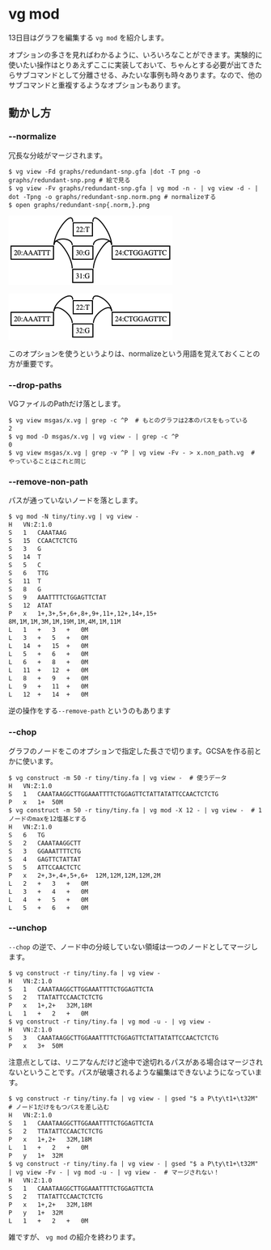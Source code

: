 # vg mod

13日目はグラフを編集する `vg mod`  を紹介します。



オプションの多さを見ればわかるように、いろいろなことができます。実験的に使いたい操作はとりあえずここに実装しておいて、ちゃんとする必要が出てきたらサブコマンドとして分離させる、みたいな事例も時々あります。なので、他のサブコマンドと重複するようなオプションもあります。



## 動かし方

### --normalize

冗長な分岐がマージされます。

```shell
$ vg view -Fd graphs/redundant-snp.gfa |dot -T png -o graphs/redundant-snp.png # 絵で見る
$ vg view -Fv graphs/redundant-snp.gfa | vg mod -n - | vg view -d - | dot -Tpng -o graphs/redundant-snp.norm.png # normalizeする
$ open graphs/redundant-snp{.norm,}.png 
```

![redundant-snp.png](figure/redundant-snp.png)



![redundant-snp.norm.png](figure/redundant-snp.norm.png)



このオプションを使うというよりは、normalizeという用語を覚えておくことの方が重要です。



### --drop-paths

VGファイルのPathだけ落とします。

```shell
$ vg view msgas/x.vg | grep -c ^P  # もとのグラフは2本のパスをもっている
2
$ vg mod -D msgas/x.vg | vg view - | grep -c ^P
0
$ vg view msgas/x.vg | grep -v ^P | vg view -Fv - > x.non_path.vg  # やっていることはこれと同じ
```



### --remove-non-path

パスが通っていないノードを落とします。

```shell
$ vg mod -N tiny/tiny.vg | vg view -
H	VN:Z:1.0
S	1	CAAATAAG
S	15	CCAACTCTCTG
S	3	G
S	14	T
S	5	C
S	6	TTG
S	11	T
S	8	G
S	9	AAATTTTCTGGAGTTCTAT
S	12	ATAT
P	x	1+,3+,5+,6+,8+,9+,11+,12+,14+,15+	8M,1M,1M,3M,1M,19M,1M,4M,1M,11M
L	1	+	3	+	0M
L	3	+	5	+	0M
L	14	+	15	+	0M
L	5	+	6	+	0M
L	6	+	8	+	0M
L	11	+	12	+	0M
L	8	+	9	+	0M
L	9	+	11	+	0M
L	12	+	14	+	0M
```



逆の操作をする`--remove-path` というのもあります



### --chop

グラフのノードをこのオプションで指定した長さで切ります。GCSAを作る前とかに使います。

```shell
$ vg construct -m 50 -r tiny/tiny.fa | vg view -  # 使うデータ
H	VN:Z:1.0
S	1	CAAATAAGGCTTGGAAATTTTCTGGAGTTCTATTATATTCCAACTCTCTG
P	x	1+	50M
$ vg construct -m 50 -r tiny/tiny.fa | vg mod -X 12 - | vg view -  # 1ノードのmaxを12塩基とする
H	VN:Z:1.0
S	6	TG
S	2	CAAATAAGGCTT
S	3	GGAAATTTTCTG
S	4	GAGTTCTATTAT
S	5	ATTCCAACTCTC
P	x	2+,3+,4+,5+,6+	12M,12M,12M,12M,2M
L	2	+	3	+	0M
L	3	+	4	+	0M
L	4	+	5	+	0M
L	5	+	6	+	0M
```



### --unchop

`--chop` の逆で、ノード中の分岐していない領域は一つのノードとしてマージします。

```shell
$ vg construct -r tiny/tiny.fa | vg view -
H	VN:Z:1.0
S	1	CAAATAAGGCTTGGAAATTTTCTGGAGTTCTA
S	2	TTATATTCCAACTCTCTG
P	x	1+,2+	32M,18M
L	1	+	2	+	0M
$ vg construct -r tiny/tiny.fa | vg mod -u - | vg view -
H	VN:Z:1.0
S	3	CAAATAAGGCTTGGAAATTTTCTGGAGTTCTATTATATTCCAACTCTCTG
P	x	3+	50M
```



注意点としては、リニアなんだけど途中で途切れるパスがある場合はマージされないということです。パスが破壊されるような編集はできないようになっています。

```shell
$ vg construct -r tiny/tiny.fa | vg view - | gsed "$ a P\ty\t1+\t32M"  # ノード1だけをもつパスを差し込む
H	VN:Z:1.0
S	1	CAAATAAGGCTTGGAAATTTTCTGGAGTTCTA
S	2	TTATATTCCAACTCTCTG
P	x	1+,2+	32M,18M
L	1	+	2	+	0M
P	y	1+	32M
$ vg construct -r tiny/tiny.fa | vg view - | gsed "$ a P\ty\t1+\t32M" | vg view -Fv - | vg mod -u - | vg view -  # マージされない！
H	VN:Z:1.0
S	1	CAAATAAGGCTTGGAAATTTTCTGGAGTTCTA
S	2	TTATATTCCAACTCTCTG
P	x	1+,2+	32M,18M
P	y	1+	32M
L	1	+	2	+	0M
```







雑ですが、 `vg mod` の紹介を終わります。



